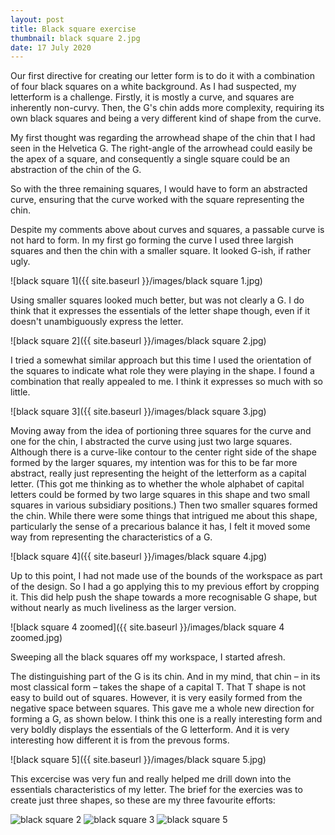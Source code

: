 ```yaml
---
layout: post
title: Black square exercise
thumbnail: black square 2.jpg
date: 17 July 2020
---
```


Our first directive for creating our letter form is to do it with a combination of four black squares on a white background. As I had suspected, my letterform is a challenge. Firstly, it is mostly a curve, and squares are inherently non-curvy. Then, the G's chin adds more complexity, requiring its own black squares and being a very different kind of shape from the curve.

My first thought was regarding the arrowhead shape of the chin that I had seen in the Helvetica G. The right-angle of the arrowhead could easily be the apex of a square, and consequently a single square could be an abstraction of the chin of the G.

So with the three remaining squares, I would have to form an abstracted curve, ensuring that the curve worked with the square representing the chin.

Despite my comments above about curves and squares, a passable curve is not hard to form. In my first go forming the curve I used three largish squares and then the chin with a smaller square. It looked G-ish, if rather ugly.

![black square 1]({{ site.baseurl }}/images/black square 1.jpg)

Using smaller squares looked much better, but was not clearly a G. I do think that it expresses the essentials of the letter shape though, even if it doesn't unambiguously express the letter.

![black square 2]({{ site.baseurl }}/images/black square 2.jpg)

I tried a somewhat similar approach but this time I used the orientation of the squares to indicate what role they were playing in the shape. I found a combination that really appealed to me. I think it expresses so much with so little.

![black square 3]({{ site.baseurl }}/images/black square 3.jpg)

Moving away from the idea of portioning three squares for the curve and one for the chin, I abstracted the curve using just two large squares. Although there is a curve-like contour to the center right side of the shape formed by the larger squares, my intention was for this to be far more abstract, really just representing the height of the letterform as a capital letter. (This got me thinking as to whether the whole alphabet of capital letters could be formed by two large squares in this shape and two small squares in various subsidiary positions.) Then two smaller squares formed the chin. While there were some things that intrigued me about this shape, particularly the sense of a precarious balance it has, I felt it moved some way from representing the characteristics of a G. 

![black square 4]({{ site.baseurl }}/images/black square 4.jpg)

Up to this point, I had not made use of the bounds of the workspace as part of the design. So I had a go applying this to my previous effort by cropping it. This did help push the shape towards a more recognisable G shape, but without nearly as much liveliness as the larger version.

![black square 4 zoomed]({{ site.baseurl }}/images/black square 4 zoomed.jpg)

Sweeping all the black squares off my workspace, I started afresh.

The distinguishing part of the G is its chin. And in my mind, that chin – in its most classical form – takes the shape of a capital T. That T shape is not easy to build out of squares. However, it is very easily formed from the negative space between squares. This gave me a whole new direction for forming a G, as shown below. I think this one is a really interesting form and very boldly displays the essentials of the G letterform. And it is very interesting how different it is from the prevous forms.

![black square 5]({{ site.baseurl }}/images/black square 5.jpg)

This excercise was very fun and really helped me drill down into the essentials characteristics of my letter. The brief for the exercies was to create just three shapes, so these are my three favourite efforts:

<img alt="black square 2" src="{{ site.baseurl }}/images/black square 2.jpg" class="small-img"> <img alt="black square 3" src="{{ site.baseurl }}/images/black square 3.jpg" class="small-img"> <img alt="black square 5" src="{{ site.baseurl }}/images/black square 5.jpg" class="small-img">
